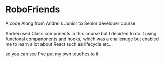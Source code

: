 # RoboFriends
A code Along from Andrei's Junior to Senior developer course

Andrei used Class components in this course but I decided to do it using functonal companonents and hooks, which was a challenege but enabled me to learn a lot about React such as lifecycle etc... 

so you can see I've put my own touches to it. 
